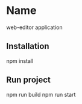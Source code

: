 # Name
web-editor application

## Installation
npm install

## Run project
npm run build
npm run start
